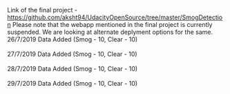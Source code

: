 Link of the final project - https://github.com/aksht94/UdacityOpenSource/tree/master/SmogDetection
Please note that the webapp mentioned in the final project is currently suspended.
We are looking at alternate deplyment options for the same.
26/7/2019 Data Added (Smog - 10, Clear - 10)<br></br>
27/7/2019 Data Added (Smog - 10, Clear - 10)<br></br>
28/7/2019 Data Added (Smog - 10, Clear - 10)<br></br>
29/7/2019 Data Added (Smog - 10, Clear - 10)<br></br>
